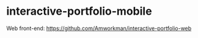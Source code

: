# interactive-portfolio-mobile

Web front-end: https://github.com/Amworkman/interactive-portfolio-web